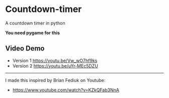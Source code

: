 # Countdown-timer
A countdown timer in python

**You need pygame for this**

## Video Demo

- Version 1 https://youtu.be/Vw_wO7hf9ks
- Version 2 https://youtu.be/uYr-MEc5DZU

---

I made this inspired by Brian Fediuk on Youtube: 

- https://www.youtube.com/watch?v=KZkQFab3NnA
